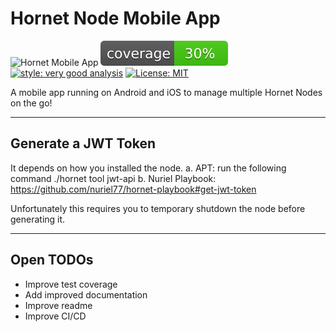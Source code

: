 # Hornet Node Mobile App
![Hornet Mobile App][logo]
![coverage][coverage_badge]
[![style: very good analysis][very_good_analysis_badge]][very_good_analysis_link]
[![License: MIT][license_badge]][license_link]

A mobile app running on Android and iOS to manage multiple Hornet Nodes on the go!

---

## Generate a JWT Token
It depends on how you installed the node.
a. APT:  run the following command
./hornet tool jwt-api
b. Nuriel Playbook: https://github.com/nuriel77/hornet-playbook#get-jwt-token

Unfortunately this requires you to temporary shutdown the node before generating it.


---

## Open TODOs
- Improve test coverage
- Add improved documentation
- Improve readme
- Improve CI/CD

[coverage_badge]: coverage_badge.svg
[flutter_localizations_link]: https://api.flutter.dev/flutter/flutter_localizations/flutter_localizations-library.html
[internationalization_link]: https://flutter.dev/docs/development/accessibility-and-localization/internationalization
[license_badge]: https://img.shields.io/badge/license-MIT-blue.svg
[license_link]: https://opensource.org/licenses/MIT
[logo]: https://raw.githubusercontent.com/pauli2406/iota_hornet_mobile_app/main/assets/svg/hornet_banner.svg
[very_good_analysis_badge]: https://img.shields.io/badge/style-very_good_analysis-B22C89.svg
[very_good_analysis_link]: https://pub.dev/packages/very_good_analysis
